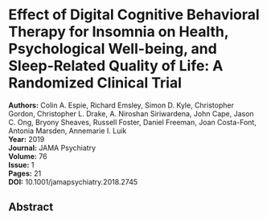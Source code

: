 # Effect of Digital Cognitive Behavioral Therapy for Insomnia on Health, Psychological Well-being, and Sleep-Related Quality of Life: A Randomized Clinical Trial

**Authors:** Colin A. Espie, Richard Emsley, Simon D. Kyle, Christopher Gordon, Christopher L. Drake, A. Niroshan Siriwardena, John Cape, Jason C. Ong, Bryony Sheaves, Russell Foster, Daniel Freeman, Joan Costa-Font, Antonia Marsden, Annemarie I. Luik  
**Year:** 2019  
**Journal:** JAMA Psychiatry  
**Volume:** 76  
**Issue:** 1  
**Pages:** 21  
**DOI:** 10.1001/jamapsychiatry.2018.2745  

## Abstract


